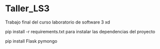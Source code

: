 # Taller_LS3
Trabajo final del curso laboratorio de software 3 xd

pip install -r requirements.txt
para instalar las dependencias del proyecto

pip install Flask pymongo